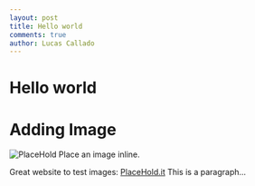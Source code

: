 ```yaml
---
layout: post
title: Hello world
comments: true
author: Lucas Callado
---
```

# Hello world

# Adding Image

![PlaceHold](http://placehold.it/350x150 "title")  Place an image inline.

Great website to test images: [PlaceHold.it](http://placehold.it)
This is a paragraph...
